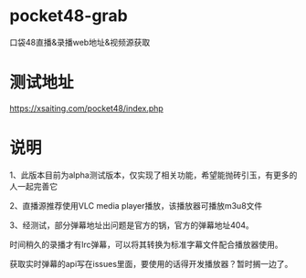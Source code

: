 # pocket48-grab
口袋48直播&amp;录播web地址&amp;视频源获取

# 测试地址
https://xsaiting.com/pocket48/index.php

# 说明
1、此版本目前为alpha测试版本，仅实现了相关功能，希望能抛砖引玉，有更多的人一起完善它

2、直播源推荐使用VLC media player播放，该播放器可播放m3u8文件

3、经测试，部分弹幕地址出问题是官方的锅，官方的弹幕地址404。

时间稍久的录播才有lrc弹幕，可以将其转换为标准字幕文件配合播放器使用。

获取实时弹幕的api写在issues里面，要使用的话得开发播放器？暂时搁一边了。
